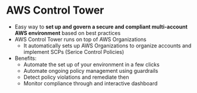 # AWS Control Tower

- Easy way to **set up and govern a secure and compliant multi-account AWS environment** based on best practices
- AWS Control Tower runs on top of AWS Organizations
    - It automatically sets up AWS Organizations to organize accounts and implement SCPs (Serice Control Policies)
- Benefits:
    - Automate the set up of your environment in a few clicks
    - Automate ongoing policy management using guardrails
    - Detect policy violations and remediate then
    - Monitor compliance through and interactive dashboard
